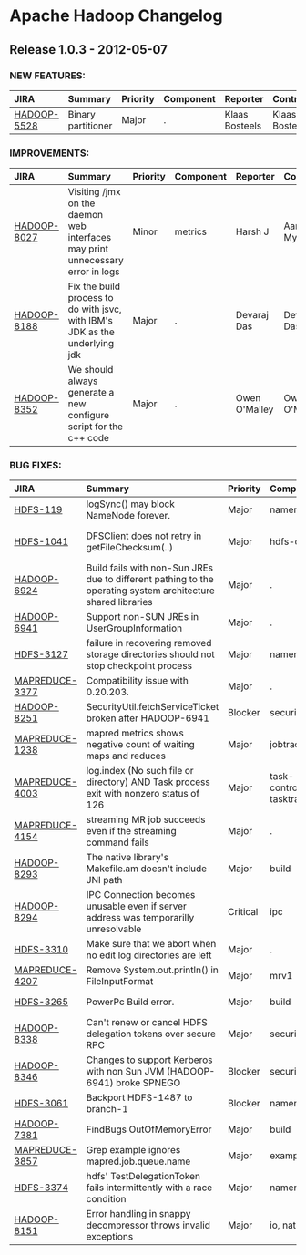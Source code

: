 
<!---
# Licensed to the Apache Software Foundation (ASF) under one
# or more contributor license agreements.  See the NOTICE file
# distributed with this work for additional information
# regarding copyright ownership.  The ASF licenses this file
# to you under the Apache License, Version 2.0 (the
# "License"); you may not use this file except in compliance
# with the License.  You may obtain a copy of the License at
#
#     http://www.apache.org/licenses/LICENSE-2.0
#
# Unless required by applicable law or agreed to in writing, software
# distributed under the License is distributed on an "AS IS" BASIS,
# WITHOUT WARRANTIES OR CONDITIONS OF ANY KIND, either express or implied.
# See the License for the specific language governing permissions and
# limitations under the License.
-->
# Apache Hadoop Changelog

## Release 1.0.3 - 2012-05-07



### NEW FEATURES:

| JIRA | Summary | Priority | Component | Reporter | Contributor |
|:---- |:---- | :--- |:---- |:---- |:---- |
| [HADOOP-5528](https://issues.apache.org/jira/browse/HADOOP-5528) | Binary partitioner |  Major | . | Klaas Bosteels | Klaas Bosteels |


### IMPROVEMENTS:

| JIRA | Summary | Priority | Component | Reporter | Contributor |
|:---- |:---- | :--- |:---- |:---- |:---- |
| [HADOOP-8027](https://issues.apache.org/jira/browse/HADOOP-8027) | Visiting /jmx on the daemon web interfaces may print unnecessary error in logs |  Minor | metrics | Harsh J | Aaron T. Myers |
| [HADOOP-8188](https://issues.apache.org/jira/browse/HADOOP-8188) | Fix the build process to do with jsvc, with IBM\'s JDK as the underlying jdk |  Major | . | Devaraj Das | Devaraj Das |
| [HADOOP-8352](https://issues.apache.org/jira/browse/HADOOP-8352) | We should always generate a new configure script for the c++ code |  Major | . | Owen O\'Malley | Owen O\'Malley |


### BUG FIXES:

| JIRA | Summary | Priority | Component | Reporter | Contributor |
|:---- |:---- | :--- |:---- |:---- |:---- |
| [HDFS-119](https://issues.apache.org/jira/browse/HDFS-119) | logSync() may block NameNode forever. |  Major | namenode | Konstantin Shvachko | Suresh Srinivas |
| [HDFS-1041](https://issues.apache.org/jira/browse/HDFS-1041) | DFSClient does not retry in getFileChecksum(..) |  Major | hdfs-client | Tsz Wo Nicholas Sze | Tsz Wo Nicholas Sze |
| [HADOOP-6924](https://issues.apache.org/jira/browse/HADOOP-6924) | Build fails with non-Sun JREs due to different pathing to the operating system architecture shared libraries |  Major | . | Stephen Watt | Devaraj Das |
| [HADOOP-6941](https://issues.apache.org/jira/browse/HADOOP-6941) | Support non-SUN JREs in UserGroupInformation |  Major | . | Stephen Watt | Devaraj Das |
| [HDFS-3127](https://issues.apache.org/jira/browse/HDFS-3127) | failure in recovering removed storage directories should not stop checkpoint process |  Major | namenode | Brandon Li | Brandon Li |
| [MAPREDUCE-3377](https://issues.apache.org/jira/browse/MAPREDUCE-3377) | Compatibility issue with 0.20.203. |  Major | . | Jane Chen | Jane Chen |
| [HADOOP-8251](https://issues.apache.org/jira/browse/HADOOP-8251) | SecurityUtil.fetchServiceTicket broken after HADOOP-6941 |  Blocker | security | Todd Lipcon | Todd Lipcon |
| [MAPREDUCE-1238](https://issues.apache.org/jira/browse/MAPREDUCE-1238) | mapred metrics shows negative count of waiting maps and reduces |  Major | jobtracker | Ramya Sunil | Thomas Graves |
| [MAPREDUCE-4003](https://issues.apache.org/jira/browse/MAPREDUCE-4003) | log.index (No such file or directory) AND Task process exit with nonzero status of 126 |  Major | task-controller, tasktracker | toughman | Koji Noguchi |
| [MAPREDUCE-4154](https://issues.apache.org/jira/browse/MAPREDUCE-4154) | streaming MR job succeeds even if the streaming command fails |  Major | . | Thejas M Nair | Devaraj Das |
| [HADOOP-8293](https://issues.apache.org/jira/browse/HADOOP-8293) | The native library\'s Makefile.am doesn\'t include JNI path |  Major | build | Owen O\'Malley | Owen O\'Malley |
| [HADOOP-8294](https://issues.apache.org/jira/browse/HADOOP-8294) | IPC Connection becomes unusable even if server address was temporarilly unresolvable |  Critical | ipc | Kihwal Lee | Kihwal Lee |
| [HDFS-3310](https://issues.apache.org/jira/browse/HDFS-3310) | Make sure that we abort when no edit log directories are left |  Major | . | Colin P. McCabe | Colin P. McCabe |
| [MAPREDUCE-4207](https://issues.apache.org/jira/browse/MAPREDUCE-4207) | Remove System.out.println() in FileInputFormat |  Major | mrv1 | Kihwal Lee | Kihwal Lee |
| [HDFS-3265](https://issues.apache.org/jira/browse/HDFS-3265) | PowerPc Build error. |  Major | build | Kumar Ravi | Kumar Ravi |
| [HADOOP-8338](https://issues.apache.org/jira/browse/HADOOP-8338) | Can\'t renew or cancel HDFS delegation tokens over secure RPC |  Major | security | Owen O\'Malley | Owen O\'Malley |
| [HADOOP-8346](https://issues.apache.org/jira/browse/HADOOP-8346) | Changes to support Kerberos with non Sun JVM (HADOOP-6941) broke SPNEGO |  Blocker | security | Alejandro Abdelnur | Devaraj Das |
| [HDFS-3061](https://issues.apache.org/jira/browse/HDFS-3061) | Backport HDFS-1487 to branch-1 |  Blocker | namenode | Alex Holmes | Kihwal Lee |
| [HADOOP-7381](https://issues.apache.org/jira/browse/HADOOP-7381) | FindBugs OutOfMemoryError |  Major | build | Joep Rottinghuis | Joep Rottinghuis |
| [MAPREDUCE-3857](https://issues.apache.org/jira/browse/MAPREDUCE-3857) | Grep example ignores mapred.job.queue.name |  Major | examples | Jonathan Eagles | Jonathan Eagles |
| [HDFS-3374](https://issues.apache.org/jira/browse/HDFS-3374) | hdfs\' TestDelegationToken fails intermittently with a race condition |  Major | namenode | Owen O\'Malley | Owen O\'Malley |
| [HADOOP-8151](https://issues.apache.org/jira/browse/HADOOP-8151) | Error handling in snappy decompressor throws invalid exceptions |  Major | io, native | Todd Lipcon | Matt Foley |


